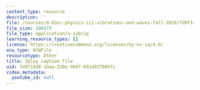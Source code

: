 ```yaml
---
content_type: resource
description: ''
file: /courses/8-03sc-physics-iii-vibrations-and-waves-fall-2016/fd9f14d81baa330e9687691d927885fc_I0YACDaY-ww.srt
file_size: 100473
file_type: application/x-subrip
learning_resource_types: []
license: https://creativecommons.org/licenses/by-nc-sa/4.0/
ocw_type: OCWFile
resourcetype: Other
title: 3play caption file
uid: fd9f14d8-1baa-330e-9687-691d927885fc
video_metadata:
  youtube_id: null
---
```

